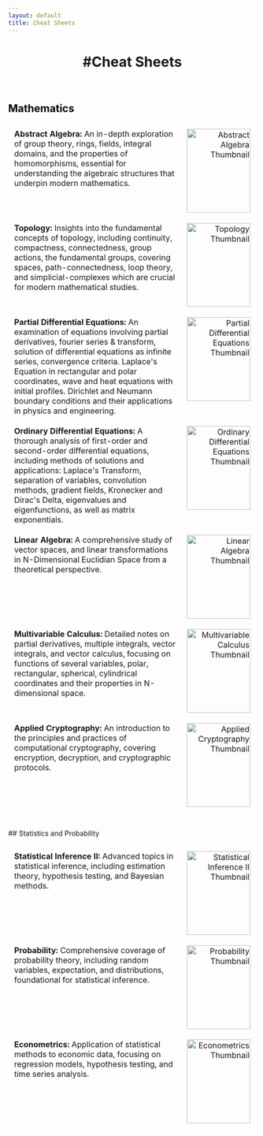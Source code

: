 ```yaml
---
layout: default
title: Cheat Sheets
---
```


<div class="center">
    <h1>#Cheat Sheets</h1>
</div>
<br>

## Mathematics

<table style="width:100%;">
  <tr>
    <td style="width: 70%; vertical-align:top;">
        <a href="/assets/files/Abstract_Algebra.pdf">
            <strong>Abstract Algebra:</strong> An in-depth exploration of group theory, rings, fields, integral domains, and the properties of homomorphisms, essential for understanding the algebraic structures that underpin modern mathematics.
        </a>
    </td>
    <td style="width: 30%; vertical-align:top; text-align:right;">
        <a href="/assets/files/Abstract_Algebra.pdf">
            <img src="{{ site.baseurl }}/assets/images/thumbnails/Abstract_Algebra_thumbnail.jpg" alt="Abstract Algebra Thumbnail" style="width: 100%; height: 170px;">
        </a>
    </td>
  </tr>
  <tr>
    <td style="width: 70%; vertical-align:top;">
        <a href="/assets/files/Topology.pdf">
            <strong>Topology:</strong> Insights into the fundamental concepts of topology, including continuity, compactness, connectedness, group actions, the fundamental groups, covering spaces, path-connectedness, loop theory, and simplicial-complexes which are crucial for modern mathematical studies.
        </a>
    </td>
    <td style="width: 30%; vertical-align:top; text-align:right;">
        <a href="/assets/files/Topology.pdf">
            <img src="{{ site.baseurl }}/assets/images/thumbnails/Topology_thumbnail.jpg" alt="Topology Thumbnail" style="width: 100%; height: 170px;">
        </a>
    </td>
  </tr>
  <tr>
    <td style="width: 70%; vertical-align:top;">
        <a href="/assets/files/Partial_Differential_Equations.pdf">
            <strong>Partial Differential Equations:</strong> An examination of equations involving partial derivatives, fourier series & transform, solution of differential equations as infinite series, convergence criteria. Laplace's Equation in rectangular and polar coordinates, wave and heat equations with initial profiles. Dirichlet and Neumann boundary conditions and their applications in physics and engineering.
        </a>
    </td>
    <td style="width: 30%; vertical-align:top; text-align:right;">
        <a href="/assets/files/Partial_Differential_Equations.pdf">
            <img src="{{ site.baseurl }}/assets/images/thumbnails/Partial_Differential_Equations_thumbnail.jpg" alt="Partial Differential Equations Thumbnail" style="width: 100%; height: 170px;">
        </a>
    </td>
  </tr>
  <tr>
    <td style="width: 70%; vertical-align:top;">
        <a href="/assets/files/Ordinary_Differential_Equations.pdf">
            <strong>Ordinary Differential Equations:</strong> A thorough analysis of first-order and second-order differential equations, including methods of solutions and applications: Laplace's Transform, separation of variables, convolution methods, gradient fields, Kronecker and Dirac's Delta, eigenvalues and eigenfunctions, as well as matrix exponentials.
        </a>
    </td>
    <td style="width: 30%; vertical-align:top; text-align:right;">
        <a href="/assets/files/Ordinary_Differential_Equations.pdf">
            <img src="{{ site.baseurl }}/assets/images/thumbnails/Ordinary_Differential_Equations_thumbnail.jpg" alt="Ordinary Differential Equations Thumbnail" style="width: 100%; height: 170px;">
        </a>
    </td>
  </tr>
  <tr>
    <td style="width: 70%; vertical-align:top;">
        <a href="/assets/files/Linear_Algebra.pdf">
            <strong>Linear Algebra:</strong> A comprehensive study of vector spaces, and linear transformations in N-Dimensional Euclidian Space from a theoretical perspective.
        </a>
    </td>
    <td style="width: 30%; vertical-align:top; text-align:right;">
        <a href="/assets/files/Linear_Algebra.pdf">
            <img src="{{ site.baseurl }}/assets/images/thumbnails/Linear_Algebra_thumbnail.jpg" alt="Linear Algebra Thumbnail" style="width: 100%; height: 170px;">
        </a>
    </td>
  </tr>
  <tr>
    <td style="width: 70%; vertical-align:top;">
        <a href="/assets/files/Multivariable_Calculus.pdf">
            <strong>Multivariable Calculus:</strong> Detailed notes on partial derivatives, multiple integrals, vector integrals, and vector calculus, focusing on functions of several variables, polar, rectangular, spherical, cylindrical coordinates and their properties in N-dimensional space.
        </a>
    </td>
    <td style="width: 30%; vertical-align:top; text-align:right;">
        <a href="/assets/files/Multivariable_Calculus.pdf">
            <img src="{{ site.baseurl }}/assets/images/thumbnails/Multivariable_Calculus.jpg" alt="Multivariable Calculus Thumbnail" style="width: 100%; height: 170px;">
        </a>
    </td>
  </tr>
  <tr>
    <td style="width: 70%; vertical-align:top;">
        <a href="/assets/files/Applied_Cryptography.pdf">
            <strong>Applied Cryptography:</strong> An introduction to the principles and practices of computational cryptography, covering encryption, decryption, and cryptographic protocols.
        </a>
    </td>
    <td style="width: 30%; vertical-align:top; text-align:right;">
        <a href="/assets/files/Applied_Cryptography.pdf">
            <img src="{{ site.baseurl }}/assets/images/thumbnails/Applied_Cryptography_thumbnail.jpg" alt="Applied Cryptography Thumbnail" style="width: 100%; height: 170px;">
        </a>
    </td>
  </tr>
</table>
<br>
## Statistics and Probability

<table style="width:100%;">
  <tr>
    <td style="width: 70%; vertical-align:top;">
        <a href="/assets/files/Statistical_InferenceII.pdf">
            <strong>Statistical Inference II:</strong> Advanced topics in statistical inference, including estimation theory, hypothesis testing, and Bayesian methods.
        </a>
    </td>
    <td style="width: 30%; vertical-align:top; text-align:right;">
        <a href="/assets/files/Statistical_InferenceII.pdf">
            <img src="{{ site.baseurl }}/assets/images/thumbnails/Statistical_InferenceII_thumbnail.jpg" alt="Statistical Inference II Thumbnail" style="width: 100%; height: 170px;">
        </a>
    </td>
  </tr>
  <tr>
    <td style="width: 70%; vertical-align:top;">
        <a href="/assets/files/Probability.pdf">
            <strong>Probability:</strong> Comprehensive coverage of probability theory, including random variables, expectation, and distributions, foundational for statistical inference.
        </a>
    </td>
    <td style="width: 100%; vertical-align:top; text-align:right;">
        <a href="/assets/files/Probability.pdf">
            <img src="{{ site.baseurl }}/assets/images/thumbnails/Probability_thumbnail.jpg" alt="Probability Thumbnail" style="width: 100%; height: 170px;">
        </a>
    </td>
  </tr>
  <tr>
    <td style="width: 70%; vertical-align:top;">
        <a href="/assets/files/Econometrics.pdf">
            <strong>Econometrics:</strong> Application of statistical methods to economic data, focusing on regression models, hypothesis testing, and time series analysis. <br><br><br>
            <br>
            <br>
        </a>
    </td>
    <td style="width: 30%; vertical-align:top; text-align:right;">
        <a href="/assets/files/Econometrics.pdf">
            <img src="{{ site.baseurl }}/assets/images/thumbnails/Econometrics_thumbnail.jpg" alt="Econometrics Thumbnail" style="width: 100%; height: 170px;">
        </a>
    </td>
  </tr>
</table>
<br>
<br>
<style>
    .center {
        text-align: center;
    }

    .course-note {
        margin-bottom: 20px;
        text-align: left; /* Align text to the left within table cells */
    }

    .course-note img {
        width: 100%; /* Adjust the image width */
        height: auto;
        display: block;
        margin: 0 auto 10px;
    }

    .white-text {
        color: #fff; /* White font for descriptions */
    }

    table {
        width: 100%;
        border-collapse: collapse;
    }

    table, th, td {
        border: 1.5px solid white;
    }

    td {
        padding: 10px;
        vertical-align: top;
    }

    a {
        text-decoration: none;
        color: inherit;
    }
    h2, h3, h4, h5, h6 {
        color: black; /* Black color for headings */
    }
</style>
